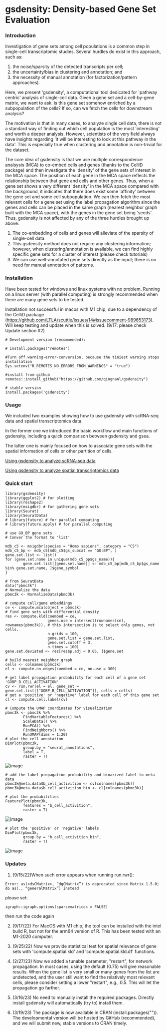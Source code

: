 # gsdensity: Density-based Gene Set Evaluation


### Introduction

Investigation of gene sets among cell populations is a common step in single-cell transcriptomic studies. Several hurdles do exist in this approach, such as: 

1. the noise/sparsity of the detected transcripts per cell; 
2. the uncertainty/bias in clustering and annotation; and 
3. the necessity of manual annotation (for factorization/pattern approaches). 

Here, we present 'gsdensity', a computational tool dedicated for 'pathway centric' analysis of single-cell data. Given a gene set and a cell-by-gene matrix, we want to ask: is this gene set somehow enriched by a subpopulation of the cells? If so, can we fetch the cells for downstream analysis?

The motivation is that in many cases, to analyze single cell data, there is not a standard way of finding out which cell population is the most 'interesting' and worth a deeper analysis. However, scientists of the very field always have insights regarding 'it will be interesting to look at this pathway in the data'. This is especially true when clustering and annotation is non-trivial for the dataset.

The core idea of gsdensity is that we use multiple correspondence analsysis (MCA) to co-embed cells and genes (thanks to the CelliD package) and then investigate the 'density' of the gene sets of interest in the MCA space. The position of each gene in the MCA space reflects the relationship between that gene and cells and other genes. Thus, when a gene set shows a very different 'density' in the MCA space compared with the background, it indicates that there does exist some 'affinity' between the gene set and some cell subpopulation. We can then fetch the most relevant cells for a gene set using the label propagation algorithm since the genes and cells can be placed in the same graph (nearest neighbor graph built with the MCA space), with the genes in the gene set being 'seeds'. Thus, gsdensity is not affected by any of the three hurdles brought up above:

1. The co-embedding of cells and genes will alleviate of the sparsity of single-cell data
2. This gsdensity method does not require any clustering information; however, when clustering/annotation is available, we can find highly specific gene sets for a cluster of interest (please check tutorials)
3. We can use well-annotated gene sets directly as the input; there is no need for manual annotation of patterns.

### Installation

Have been tested for windows and linux systems with no problem. Running on a linux server (with parallel computing) is strongly recommended when there are many gene sets to be tested. 

Installation not successful in macos with M1 chip, due to a dependency of the CelliD package (https://github.com/LTLA/scuttle/issues/14#issuecomment-989653173). Will keep testing and update when this is solved. (9/17: please check Update section #2)

```
# Development version (recommended):

# install.packages("remotes")

#Turn off warning-error-conversion, because the tiniest warning stops installation
Sys.setenv("R_REMOTES_NO_ERRORS_FROM_WARNINGS" = "true")

#install from github
remotes::install_github("https://github.com/qingnanl/gsdensity")

```
```
# stable version
install.packages('gsdensity')
```

### Usage

We included two examples showing how to use gsdensity with scRNA-seq data and spatial transcriptomics data. 

In the former one we introduced the basic workflow and main functions of gsdensity, including a quick comparison between gsdensity and gsea.

The latter one is mainly focused on how to associate gene sets with the spatial information of cells or other partition of cells.

[Using gsdensity to analyze scRNA-seq data](http://htmlpreview.github.io/?https://github.com/qingnanl/gsdensity/blob/master/vignette/pbmc3k_example.html)

[Using gsdensity to analyze spatial transcriptomics data](http://htmlpreview.github.io/?https://github.com/qingnanl/gsdensity/blob/master/vignette/spatial_example_10x_visium.html)

### Quick start

```
library(gsdensity)
library(ggplot2) # for plotting
library(reshape2)
library(msigdbr) # for gathering gene sets
library(Seurat)
library(SeuratData)
# library(future) # for parallel computing
# library(future.apply) # for parallel computing

# use GO_BP gene sets 
# Conver the format to 'list'

mdb_c5 <- msigdbr(species = "Homo sapiens", category = "C5")
mdb_c5_bp <- mdb_c5[mdb_c5$gs_subcat == "GO:BP", ]
gene.set.list <- list()
for (gene.set.name in unique(mdb_c5_bp$gs_name)){
        gene.set.list[[gene.set.name]] <- mdb_c5_bp[mdb_c5_bp$gs_name %in% gene.set.name, ]$gene_symbol
}

# from SeuratData
data("pbmc3k")
# Normalize the data
pbmc3k <- NormalizeData(pbmc3k)

# compute cell/gene embeddings
ce <- compute.mca(object = pbmc3k)
# find gene sets with differential density 
res <- compute.kld(coembed = ce, 
                   genes.use = intersect(rownames(ce), rownames(pbmc3k)), # this intersection is to select only genes, not cells. 
                   n.grids = 100, 
                   gene.set.list = gene.set.list,
                   gene.set.cutoff = 3,
                   n.times = 100)                   
gene.set.deviated <- res[res$p.adj < 0.05, ]$gene.set

# build nearest neighbor graph
cells <- colnames(pbmc3k)
el <- compute.nn.edges(coembed = ce, nn.use = 300)

# get label propagation probability for each cell of a gene set 'GOBP_B_CELL_ACTIVATION'
cv <- run.rwr(el = el, gene_set = gene.set.list[["GOBP_B_CELL_ACTIVATION"]], cells = cells)
# get a 'positive' or 'negative' label for each cell of this gene set
cl <- compute.cell.label(cv)

# Compute the UMAP coordinates for visualization
pbmc3k <- pbmc3k %>%
        FindVariableFeatures() %>%
        ScaleData() %>%
        RunPCA() %>%
        FindNeighbors() %>%
        RunUMAP(dims = 1:20)
# plot the cell annotation
DimPlot(pbmc3k,
        group.by = "seurat_annotations",
        label = T,
        raster = T)
```
![image](https://user-images.githubusercontent.com/53788946/186203473-4b47d5c1-6543-4f48-a858-65bc3e2b2b49.png)


```
# add the label propagation probability and binarized label to meta data
pbmc3k@meta.data$b_cell_activition <- cv[colnames(pbmc3k)]
pbmc3k@meta.data$b_cell_activition_bin <- cl[colnames(pbmc3k)]

# plot the probabilities
FeaturePlot(pbmc3k,
        features = "b_cell_activition",
        raster = T)
```
![image](https://user-images.githubusercontent.com/53788946/186203736-fa9b03f8-716f-4275-908a-438e1b4b1799.png)

```
# plot the 'positive' or 'negative' labels        
DimPlot(pbmc3k,
        group.by = "b_cell_activition_bin",
        raster = T)        

```
![image](https://user-images.githubusercontent.com/53788946/186203804-ad29d828-3980-4b00-afe3-2cc6cddf7779.png)


### Updates

1. (9/15/22)When such error appears when running run.rwr():
```
Error: as(<dsCMatrix>, “dgCMatrix”) is deprecated since Matrix 1.5-0; do as(., “generalMatrix”) instead
```
please set:
```
igraph::igraph.options(sparsematrices = FALSE)
```
then run the code again

2. (9/17/22) For MacOS with M1 chip, the tool can be installed with the intel build R, but not for the arm64 version of R. This has been tested with an M1-2020 computer.

3. (9/25/22) Now we provide statistical test for spatial relevance of gene sets with 'compute.spatial.kld' and 'compute.spatial.kld.df' functions.

4. (2/27/23) Now we added a tunable parameter, "restart", for network propagation. In most cases, using the default (0.75) will give reasonable results. When the gene list is very small or many genes from the list are undetected, and the user still want to find the relatively most relevant cells, please consider setting a lower "restart", e.g., 0.5. This will let the propagation go farther.

5. (3/16/23) No need to manually install the required packages. Directly install gsdensity will automatically (try to) install them.

6. (3/19/23) The package is now available in CRAN (install.packages("")). The developmental version will be hosted by GitHub (recommended), and we will submit new, stable versions to CRAN timely. 
